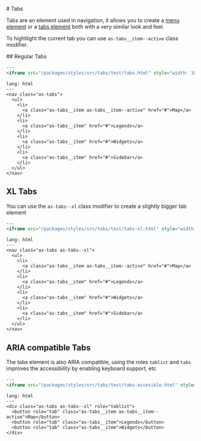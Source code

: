# Tabs

Tabs are an element used in navigation, it allows you to create a [menu element](https://www.w3.org/WAI/tutorials/menus/) or a [tabs element](https://www.w3.org/TR/wai-aria-practices/examples/tabs/tabs-2/tabs.html) both with a very similar look and feel.

To hightlight the current tab you can use `as-tabs__item--active` class modifier.

## Regular Tabs

```html
---
<iframe src="/packages/styles/src/tabs/test/tabs.html" style="width: 100%; height: 100%;">
```

```code
lang: html
---
<nav class="as-tabs">
  <ul>
    <li>
      <a class="as-tabs__item as-tabs__item--active" href="#">Map</a>
    </li>
    <li>
      <a class="as-tabs__item" href="#">Legends</a>
    </li>
    <li>
      <a class="as-tabs__item" href="#">Widgets</a>
    </li>
    <li>
      <a class="as-tabs__item" href="#">Sidebar</a>
    </li>
  </ul>
</nav>
```


## XL Tabs

You can use the `as-tabs--xl` class modifier to create a slightly bigger tab element

```html
---
<iframe src="/packages/styles/src/tabs/test/tabs-xl.html" style="width: 100%; height: 100%;">
```

```code
lang: html
---
<nav class="as-tabs as-tabs--xl">
  <ul>
    <li>
      <a class="as-tabs__item as-tabs__item--active" href="#">Map</a>
    </li>
    <li>
      <a class="as-tabs__item" href="#">Legends</a>
    </li>
    <li>
      <a class="as-tabs__item" href="#">Widgets</a>
    </li>
    <li>
      <a class="as-tabs__item" href="#">Sidebar</a>
    </li>
  </ul>
</nav>
```


## ARIA compatible Tabs

The tabs element is also ARIA compatible, using the roles `tablist` and `tabs` improves the accessibility by enabling keyboard support, etc

```html
---
<iframe src="/packages/styles/src/tabs/test/tabs-accesible.html" style="width: 100%; height: 100%;">
```

```code
lang: html
---
<div class="as-tabs as-tabs--xl" role="tablist">
  <button role="tab" class="as-tabs__item as-tabs__item--active">Map</button>
  <button role="tab" class="as-tabs__item">Legends</button>
  <button role="tab" class="as-tabs__item">Widgets</button>
</div>
```
